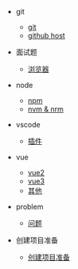 <!--
 * @Author: Tom
 * @LastEditors: Tom
 * @Date: 2022-09-06 11:36:23
 * @LastEditTime: 2022-09-07 22:36:00
 * @Email: Tom
 * @FilePath: \problem\docs\_sidebar.md
 * @Environment: Win 10
 * @Description: 侧边栏的显示 配置
-->

- git

  - [git](./md/git/git.md)
  - [github host](./md/git/host.md)

- 面试题

  - [浏览器](./md/ms/liulanqi.md)

- node

  - [npm](./md/node/npm.md)
  - [nvm & nrm](./md/node/nvm-nrm.md)

- vscode

  - [插件](./md/vscode/vscode.md)

- vue

  - [vue2](./md/vue/vue2/vue2.md)
  - [vue3](./md/vue/vue3/vue3.md)
  - [其他](./md/vue/vueRests/虚拟DOM和diff算法.md)

- problem

  - [问题](./md/problem/problem.md)

- 创建项目准备

  - [创建项目准备](./md/createProject/createProject.md)
